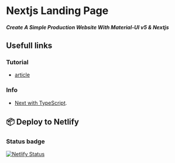 # Nextjs Landing Page

##### Create A Simple Production Website With Material-UI v5 & Nextjs

## Usefull links

### Tutorial

-   [article](https://www.ansonlowzf.com/create-a-website-with-material-ui-v5-nextjs/)

### Info

-   [Next with TypeScript](https://www.freecodecamp.org/news/how-to-build-a-quizapp-using-nextjs-chakra-ui-and-firebase/).

## :package: Deploy to Netlify

### Status badge

[![Netlify Status](https://api.netlify.com/api/v1/badges/f59c2ebd-30ae-47a4-b702-a432852b1a83/deploy-status)](https://app.netlify.com/sites/fluffy-kleicha-aa9581/deploys)
